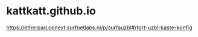 kattkatt.github.io
==================
https://etherpad.conext.surfnetlabs.nl/p/surfauzbl#rtgrt-uzbl-kaste-konfig
